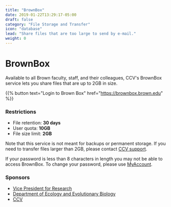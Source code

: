 ```yaml
---
title: "BrownBox"
date: 2019-01-22T13:29:17-05:00
draft: false
category: "File Storage and Transfer"
icon: "database"
lead: "Share files that are too large to send by e-mail."
weight: 0
---
```


# BrownBox

Available to all Brown faculty, staff, and their colleagues, CCV's BrownBox service lets you share files that are up to 2GB in size.

{{%  button text="Login to Brown Box" href="https://brownbox.brown.edu" %}}

### Restrictions
- File retention: <b>30 days</b>  
- User quota: <b>10GB</b>  
- File size limit: <b>2GB</b>  

Note that this service is not meant for backups or permanent storage. If you need to transfer files larger than 2GB, please contact [CCV support](mailto:support@ccv.brown.edu).

If your password is less than 8 characters in length you may not be able to access BrownBox. To change your password, please use [MyAccount](https://myaccount.brown.edu).  

### Sponsors
- [Vice President for Research](https://www.brown.edu/research/conducting-research-brown/about-office)
- [Department of Ecology and Evolutionary Biology](https://www.brown.edu/academics/ecology-and-evolutionary-biology/)
- [CCV](https://ccv.brown.edu)  
